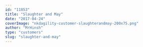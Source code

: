 ```yaml
---
id: "11853"
title: "Slaughter and May"
date: "2017-04-24"
coverImage: "nkdagility-customer-slaughterandmay-200x75.png"
author: "MrHinsh"
type: "customers"
slug: "slaughter-and-may"
---
```




